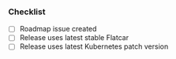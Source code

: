 
<!--
If this is a PR with details for new release please review [Workload Cluster Releases Board](https://github.com/orgs/giantswarm/projects/365)
- if there's an issue for this release open in "Planned" column without team assigned, please use it and try to include requested changes in your release (details of this process can be found [here](https://intranet.giantswarm.io/docs/product/releases/requesting-changes-in-next-platform-release/))
- otherwise create an appropriate ticket for your release in https://github.com/giantswarm/roadmap and add it to the releases board

Ping @sig-product for review of release notes.
--->

### Checklist
- [ ] Roadmap issue created
- [ ] Release uses latest stable Flatcar
- [ ] Release uses latest Kubernetes patch version
